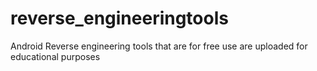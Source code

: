 # reverse_engineeringtools
Android Reverse engineering tools that are for free use are uploaded for educational purposes 
